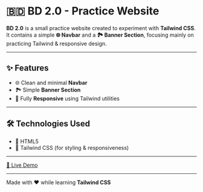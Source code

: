 # 🇧🇩 BD 2.0 - Practice Website

**BD 2.0** is a small practice website created to experiment with **Tailwind CSS**.  
It contains a simple **🌐 Navbar** and a **🏞️ Banner Section**, focusing mainly on practicing Tailwind & responsive design.

---

## ✨ Features

- 🌐 Clean and minimal **Navbar**  
- 🏞️ Simple **Banner Section**  
- 📱 Fully **Responsive** using Tailwind utilities  

---

## 🛠 Technologies Used

- 📝 HTML5  
- 🎨 Tailwind CSS (for styling & responsiveness)  

---

[🔗 Live Demo](https://nusrat-xahan05.github.io/BD-2.0/)  

---

Made with ❤️ while learning **Tailwind CSS**
